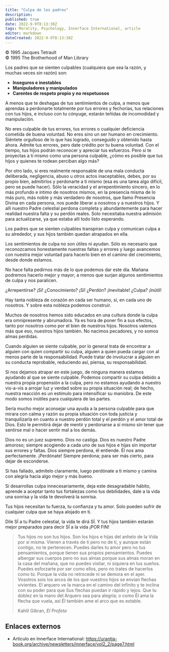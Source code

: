 ```yaml
---
title: "Culpa de los padres"
description: 
published: true
date: 2022-9-9T8:13:38Z
tags: Morality, Psychology, Innerface International, article
editor: markdown
dateCreated: 2022-9-9T8:13:38Z
---
```


<p class="v-card v-sheet theme--light grey lighten-3 px-2">© 1995 Jacques Tetrault<br>© 1995 The Brotherhood of Man Library</p>

Los padres que se sienten culpables (cualquiera que sea la razón, y muchas veces sin razón) son:
- **Inseguros e inestables**
- **Manipuladores y manipulados**
- **Carentes de respeto propio y no respetuosos**

A menos que te deshagas de tus sentimientos de culpa, a menos que aprendas a perdonarte totalmente por tus errores y fechorías, tus relaciones con tus hijos, e incluso con tu cónyuge, estarán teñidas de incomodidad y manipulación.

No eres culpable de tus errores, tus errores o cualquier deficiencia cometida de buena voluntad. No eres sino un ser humano en crecimiento. Siéntete orgulloso de lo que has logrado, conseguido y obtenido hasta ahora. Admite tus errores, pero date crédito por tu buena voluntad. Con el tiempo, tus hijos podrán reconocer y apreciar tus esfuerzos. Pero si te proyectas a ti mismo como una persona culpable, ¿cómo es posible que tus hijos y quienes te rodean perciban algo más?

Por otro lado, si eres realmente responsable de una mala conducta deliberada, negligencia, abuso u otros actos inaceptables, debes, por su propio bien, admitirlos y perdonarte a ti mismo (esa es una tarea algo difícil, pero se puede hacer). Sólo la veracidad y el arrepentimiento sincero, en lo más profundo e íntimo de nosotros mismos, en la presencia misma de lo más puro, más noble y más verdadero de nosotros, que llamo Presencia Divina en cada persona, nos puede liberar a nosotros y a nuestros hijos. Y allí nuestro Padre celestial perdona completa y abundantemente para hacer realidad nuestra falta y su perdón reales. Solo necesitaba nuestra admisión para actualizarse, ya que estaba allí todo listo esperando.

Los padres que se sienten culpables transpiran culpa y comunican culpa a su alrededor, y sus hijos también quedan atrapados en ella.

Los sentimientos de culpa no son útiles ni ayudan. Sólo es necesario que reconozcamos honestamente nuestras faltas y errores y luego avancemos con nuestra mejor voluntad para hacerlo bien en el camino del crecimiento, desde donde estamos.

No hace falta pedirnos más de lo que podemos dar este día. Mañana podremos hacerlo mejor y mayor; a menos que surjan algunos sentimientos de culpa y nos paralicen.

¿Arrepentirse? ¡Sí! ¿Conocimiento? ¡Sí! ¿Perdón? ¡Inevitable! ¿Culpa? ¡Inútil!

Hay tanta nobleza de corazón en cada ser humano, sí, en cada uno de nosotros. Y sobre esta nobleza podemos construir.

Muchos de nosotros hemos sido educados en una cultura donde la culpa era omnipresente y abrumadora. Ya es hora de poner fin a sus efectos, tanto por nosotros como por el bien de nuestros hijos. Nosotros valemos más que eso, nuestros hijos también. No nacimos pecadores, y no somos almas perdidas.

Cuando alguien se siente culpable, por lo general trata de encontrar a alguien con quien compartir su culpa, alguien a quien pueda cargar con al menos parte de la responsabilidad. Puede tratar de involucrar a alguien en su conducta reprobable, reduciendo así, piensa, su responsabilidad.

Si nos dejamos atrapar en este juego, de ninguna manera estamos ayudando al que se siente culpable. Podemos compartir su culpa debido a nuestra propia propensión a la culpa, pero no estamos ayudando a nuestro vis-a-vis a arrojar luz y verdad sobre su propia situación real; de hecho, nuestra reacción es un estímulo para intensificar su maniobra. De este modo somos inútiles para cualquiera de las partes.

Sería mucho mejor aconsejar una ayuda a la persona culpable para que mirara con calma y razón su propia situación con toda justicia y tranquilizarla en cuanto a nuestro perdón total y el perdón y el amor total de Dios. Esto le permitirá dejar de mentir y perdonarse a sí mismo sin tener que sentirse mal o hacer sentir mal a los demás.

Dios no es un juez supremo. Dios no castiga. Dios es nuestro Padre amoroso; siempre acogiendo a cada uno de sus hijos e hijas sin importar sus errores y faltas. Dios siempre perdona, él entiende. Él nos ama perfectamente. ¡Perdónate! Siempre perdona; para ser más cierto, para dejar de esconderse.

Si has fallado, admítelo claramente, luego perdónate a ti mismo y camina con alegría hacia algo mejor y más bueno.

Si desarrollas culpa innecesariamente, deja este desagradable hábito, aprende a aceptar tanto tus fortalezas como tus debilidades, dale a la vida una sonrisa y la vida te devolverá la sonrisa.

Tus hijos necesitan tu fuerza, tu confianza y tu amor. Solo pueden sufrir de cualquier culpa que se haya alojado en ti.

Dile SÍ a tu Padre celestial, la vida te dirá SÍ. Y tus hijos también estarán mejor preparados para decir SÍ a la vida ¡POR FIN!

> Tus hijos no son tus hijos.
> Son los hijos e hijas del anhelo de la Vida por sí misma.
> Vienen a través de ti pero no de ti,
> y aunque están contigo, no te pertenecen.
> Puedes darles tu amor pero no tus pensamientos,
> porque tienen sus propios pensamientos.
> Puedes albergar sus cuerpos pero no sus almas
> porque sus almas moran en la casa del mañana,
> que no puedes visitar, ni siquiera en tus sueños.
> Puedes esforzarte por ser como ellos, pero no trates de hacerlos como tú.
> Porque la vida no retrocede ni se demora en el ayer.
> Vosotros sois los arcos de los que vuestros hijos
> se envían flechas vivientes.
> El arquero ve la marca en el camino del infinito
> y te inclina con su poder para que Sus
> flechas puedan ir rápido y lejos.
> Que tu doblez en la mano del Arquero sea para alegría;
> o como Él ama la flecha que vuela, así Él
> también ame el arco que es estable.
>
> Kahlil Gibran, _El Profeta_

## Enlaces externos

- Artículo en Innerface International: https://urantia-book.org/archive/newsletters/innerface/vol2_2/page7.html


